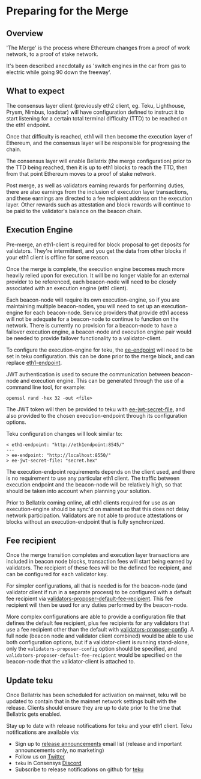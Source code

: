 # Preparing for the Merge

## Overview
'The Merge' is the process where Ethereum changes from a proof of work network, to a proof of stake network.

It's been described anecdotally as 'switch engines in the car from gas to electric while going 90 down the freeway'.

## What to expect
The consensus layer client (previously eth2 client, eg. Teku, Lighthouse, Prysm, Nimbus, loadstar) will have configuration defined to instruct it to start listening for a certain total terminal difficulty (TTD) to be reached on the eth1 endpoint.

Once that difficulty is reached, eth1 will then become the execution layer of Ethereum, and the consensus layer will be responsible for progressing the chain.

The consensus layer will enable Bellatrix (the merge configuration) prior to the TTD being reached, then it is up to eth1 blocks to reach the TTD, then from that point Ethereum moves to a proof of stake network.

Post merge, as well as validators earning rewards for performing duties, there are also earnings from the inclusion of execution layer transactions, and these earnings are directed to a fee recipient address on the execution layer. Other rewards such as attestation and block rewards will continue to be paid to the validator's balance on the beacon chain.

## Execution Engine

Pre-merge, an eth1-client is required for block proposal to get deposits for validators. They're intermittent, and you get the data from other blocks if your eth1 client is offline for some reason.

Once the merge is complete, the execution engine becomes much more heavily relied upon for execution. It will be no longer viable for an external provider to be referenced, each beacon-node will need to be closely associated with an execution engine (eth1 client).

Each beacon-node will require its own execution-engine, so if you are maintaining multiple beacon-nodes, you will need to set up an execution-engine for each beacon-node. Service providers that provide eth1 access will not be adequate for a beacon-node to continue to function on the network. There is currently no provision for a beacon-node to have a failover execution engine, a beacon-node and execution engine pair would be needed to provide failover functionality to a validator-client.

To configure the execution-engine for teku, the [ee-endpoint](https://docs.teku.consensys.net/en/latest/Reference/CLI/CLI-Syntax/#ee-endpoint) will need to be set in teku configuration. this can be done prior to the merge block, and can replace [eth1-endpoint](https://docs.teku.consensys.net/en/latest/Reference/CLI/CLI-Syntax/#ee-endpoint).

JWT authentication is used to secure the communication between beacon-node and execution engine. This can be generated through the use of a command line tool, for example:
```
openssl rand -hex 32 -out <file>
```

The JWT token will then be provided to teku with [ee-jwt-secret-file](https://docs.teku.consensys.net/en/latest/Reference/CLI/CLI-Syntax/#ee-jwt-secret-file), and also provided to the chosen execution-endpoint through its configuration options.

Teku configuration changes will look similar to:
```
< eth1-endpoint: "http://eth1endpoint:8545/"
---
> ee-endpoint: "http://localhost:8550/"
> ee-jwt-secret-file: "secret.hex"
```

The execution-endpoint requirements depends on the client used, and there is no requirement to use any particular eth1 client. The traffic between execution endpoint and the  beacon-node will be relatively high, so that should be taken into account when planning your solution.

Prior to Bellatrix coming online, all eth1 clients required for use as an execution-engine should be sync'd on mainnet so that this does not delay network participation. Validators are not able to produce attestations or blocks without an execution-endpoint that is fully synchronized.

## Fee recipient
Once the merge transition completes and execution layer transactions are included in beacon node blocks, transaction fees will start being earned by validators.  The recipient of these fees will be the defined fee recipient, and can be configured for each validator key.

For simpler configurations, all that is needed is for the beacon-node (and validator client if run in a separate process) to be configured with a default fee recipient via [validators-proposer-default-fee-recipient](https://docs.teku.consensys.net/en/latest/Reference/CLI/CLI-Syntax/#validators-proposer-config). This fee recipient will then be used for any duties performed by the beacon-node.

More complex configurations are able to provide a configuration file that defines the default fee recipient, plus fee recipients for any validators that use a fee recipient other than the default with [validators-proposer-config](https://docs.teku.consensys.net/en/latest/Reference/CLI/CLI-Syntax/#validators-proposer-config). A full node (beacon node and validator client combined) would be able to use both configuration options, but if a validator-client is running stand-alone, only the `validators-proposer-config` option should be specified, and `validators-proposer-default-fee-recipient` would be specified on the beacon-node that the validator-client is attached to.

 
## Update teku

Once Bellatrix  has been scheduled for activation on mainnet, teku will be updated to contain that in the mainnet network settings built with the release. Clients should ensure they are up to date prior to the time that Bellatrix gets enabled.

Stay up to date with release notifications for teku and your eth1 client. Teku notifications are available via:
 - Sign up to [release announcements](https://pages.consensys.net/teku-sign-up) email list (release and important announcements only, no marketing)
 - Follow us on [Twitter](https://twitter.com/Teku_ConsenSys)
 - `teku` in Consensys [Discord](https://discord.gg/7hPv2T6)
 - Subscribe to release notifications on github for [teku](https://github.com/ConsenSys/teku)


